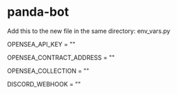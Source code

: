 # panda-bot

Add this to the new file in the same directory: env_vars.py

OPENSEA_API_KEY = ""

OPENSEA_CONTRACT_ADDRESS = ""

OPENSEA_COLLECTION = ""

DISCORD_WEBHOOK = ""

